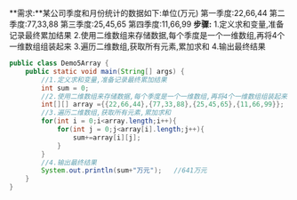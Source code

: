 **需求:**某公司季度和月份统计的数据如下:单位(万元)
         第一季度:22,66,44
         第二季度:77,33,88
         第三季度:25,45,65
         第四季度:11,66,99
 **步骤:**
         1.定义求和变量,准备记录最终累加结果
         2.使用二维数组来存储数据,每个季度是一个一维数组,再将4个一维数组组装起来
         3.遍历二维数组,获取所有元素,累加求和
         4.输出最终结果

```java
public class Demo5Array {
    public static void main(String[] args) {
        //1.定义求和变量,准备记录最终累加结果
        int sum = 0;
        //2.使用二维数组来存储数据,每个季度是一个一维数组,再将4个一维数组组装起来
        int[][] array ={{22,66,44},{77,33,88},{25,45,65},{11,66,99}};
        //3.遍历二维数组,获取所有元素,累加求和
        for(int i = 0;i<array.length;i++){
            for(int j = 0;j<array[i].length;j++){
                sum+=array[i][j];
            }
        }
        //4.输出最终结果
        System.out.println(sum+"万元");   //641万元
    }
}
```